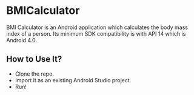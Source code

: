 # BMICalculator
BMI Calculator is an Android application which calculates the body mass index of a person. Its minimum SDK compatibility is with API 14 which is Android 4.0.
## How to Use It?
* Clone the repo.
* Import it as an existing Android Studio project.
* Run!